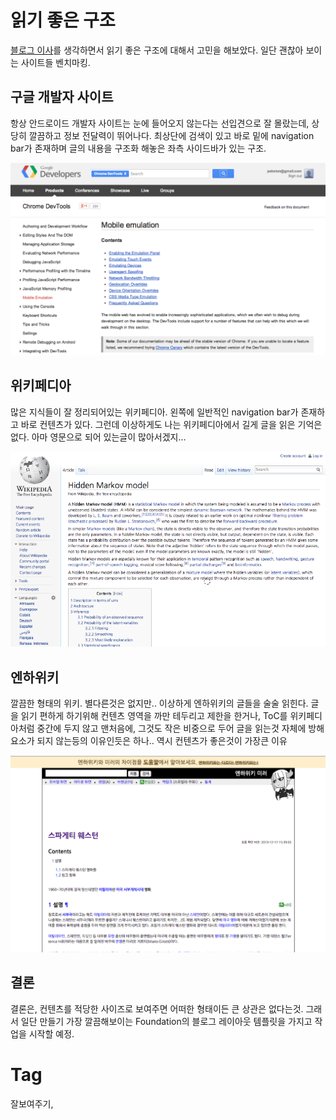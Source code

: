 읽기 좋은 구조
===========
[블로그 이사](201312230006-블로그-이사.md)를 생각하면서 읽기 좋은 구조에 대해서 고민을 해보았다. 일단 괜찮아 보이는 사이트들 벤치마킹.

구글 개발자 사이트
-------------
항상 안드로이드 개발자 사이트는 눈에 들어오지 않는다는 선입견으로 잘 몰랐는데, 상당히 깔끔하고 정보 전달력이 뛰어나다. 최상단에 검색이 있고 바로 밑에 navigation bar가 존재하며 글의 내용을 구조화 해놓은 좌측 사이드바가 있는 구조.

<img src="_img/view-google-dev-site.png" style="width: 600px;" />

위키페디아
-------
많은 지식들이 잘 정리되어있는 위키페디아. 왼쪽에 일반적인 navigation bar가 존재하고 바로 컨텐츠가 있다. 그런데 이상하게도 나는 위키페디아에서 길게 글을 읽은 기억은 없다. 아마 영문으로 되어 있는글이 많아서겠지...

<img src="_img/view-wikipedia.png" style="width: 600px;" />

엔하위키
-----
깔끔한 형태의 위키. 별다른것은 없지만.. 이상하게 엔하위키의 글들을 술술 읽힌다. 글을 읽기 편하게 하기위해 컨텐츠 영역을 까만 테두리고 제한을 한거나, ToC를 위키페디아처럼 중간에 두지 않고 맨처음에, 그것도 작은 비중으로 두어 글을 읽는것 자체에 방해요소가 되지 않는등의 이유인듯은 하나.. 역시 컨텐츠가 좋은것이 가장큰 이유

<img src="_img/view-enhawiki.png" style="width: 600px;" />

결론
----
결론은, 컨텐츠를 적당한 사이즈로 보여주면 어떠한 형태이든 큰 상관은 없다는것. 그래서 일단 만들기 가장 깔끔해보이는 Foundation의 블로그 레이아웃 템플릿을 가지고 작업을 시작할 예정.

Tag
====
잘보여주기,